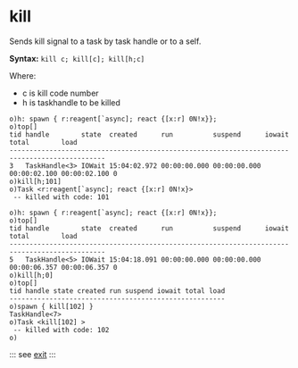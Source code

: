 # kill

Sends kill signal to a task by task handle or to a self.

**Syntax:** ``` kill c; kill[c]; kill[h;c] ```

Where:

- c is kill code number
- h is taskhandle to be killed

```o
o)h: spawn { r:reagent[`async]; react {[x:r] 0N!x}};
o)top[]
tid handle        state  created      run          suspend      iowait       total        load
----------------------------------------------------------------------------------------------
3   TaskHandle<3> IOWait 15:04:02.972 00:00:00.000 00:00:00.000 00:00:02.100 00:00:02.100 0
o)kill[h;101]
o)Task <r:reagent[`async]; react {[x:r] 0N!x}>
 -- killed with code: 101

o)h: spawn { r:reagent[`async]; react {[x:r] 0N!x}};
o)top[]
tid handle        state  created      run          suspend      iowait       total        load
----------------------------------------------------------------------------------------------
5   TaskHandle<5> IOWait 15:04:18.091 00:00:00.000 00:00:00.000 00:00:06.357 00:00:06.357 0
o)kill[h;0]
o)top[]
tid handle state created run suspend iowait total load
------------------------------------------------------
o)spawn { kill[102] }
TaskHandle<7>
o)Task <kill[102] >
 -- killed with code: 102
o)
```

::: see
[exit](/verbs/other/exit.md)
:::
